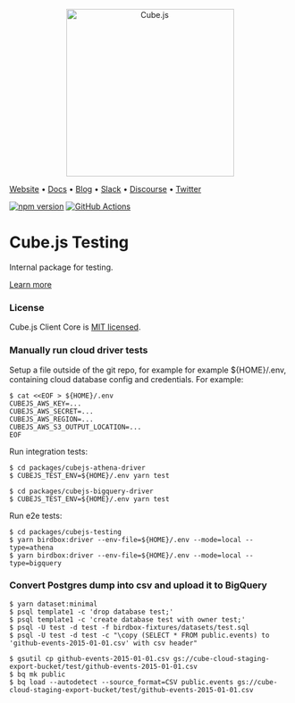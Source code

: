<p align="center"><a href="https://cube.dev"><img src="https://i.imgur.com/zYHXm4o.png" alt="Cube.js" width="300px"></a></p>

[Website](https://cube.dev) • [Docs](https://cube.dev/docs) • [Blog](https://cube.dev/blog) • [Slack](https://slack.cube.dev) • [Discourse](https://forum.cube.dev/) • [Twitter](https://twitter.com/thecubejs)

[![npm version](https://badge.fury.io/js/%40cubejs-backend%2Fserver.svg)](https://badge.fury.io/js/%40cubejs-backend%2Fserver)
[![GitHub Actions](https://github.com/cube-js/cube.js/workflows/Build/badge.svg)](https://github.com/cube-js/cube.js/actions?query=workflow%3ABuild+branch%3Amaster)

# Cube.js Testing

Internal package for testing.

[Learn more](https://github.com/cube-js/cube.js#getting-started)

### License

Cube.js Client Core is [MIT licensed](./LICENSE).

### Manually run cloud driver tests

Setup a file outside of the git repo, for example for example ${HOME}/.env, containing cloud database config and 
credentials. For example: 

```shell
$ cat <<EOF > ${HOME}/.env
CUBEJS_AWS_KEY=...
CUBEJS_AWS_SECRET=...
CUBEJS_AWS_REGION=...
CUBEJS_AWS_S3_OUTPUT_LOCATION=...
EOF
```

Run integration tests:

```shell
$ cd packages/cubejs-athena-driver
$ CUBEJS_TEST_ENV=${HOME}/.env yarn test

$ cd packages/cubejs-bigquery-driver
$ CUBEJS_TEST_ENV=${HOME}/.env yarn test
```

Run e2e tests:

```shell
$ cd packages/cubejs-testing
$ yarn birdbox:driver --env-file=${HOME}/.env --mode=local --type=athena
$ yarn birdbox:driver --env-file=${HOME}/.env --mode=local --type=bigquery
```

### Convert Postgres dump into csv and upload it to BigQuery

```shell
$ yarn dataset:minimal
$ psql template1 -c 'drop database test;'  
$ psql template1 -c 'create database test with owner test;'
$ psql -U test -d test -f birdbox-fixtures/datasets/test.sql
$ psql -U test -d test -c "\copy (SELECT * FROM public.events) to 'github-events-2015-01-01.csv' with csv header"

$ gsutil cp github-events-2015-01-01.csv gs://cube-cloud-staging-export-bucket/test/github-events-2015-01-01.csv
$ bq mk public
$ bq load --autodetect --source_format=CSV public.events gs://cube-cloud-staging-export-bucket/test/github-events-2015-01-01.csv
```
